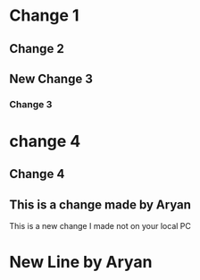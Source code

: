 # Change 1

## Change 2

## New Change 3

### Change 3

# change 4 

## Change 4


## This is a change made by Aryan

This is a new change I made not on your local PC

# New Line by Aryan